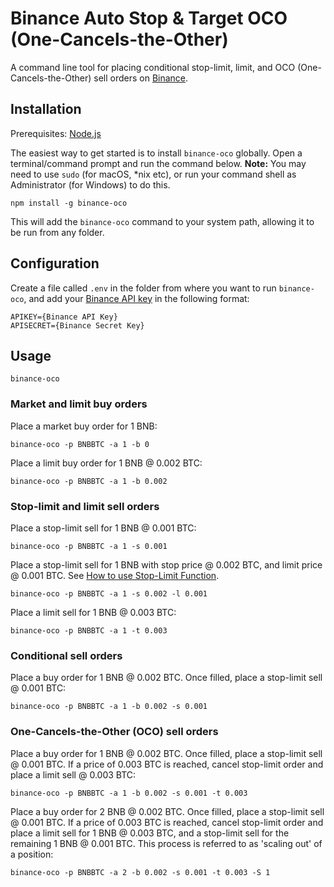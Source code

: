 # Binance Auto Stop & Target OCO (One-Cancels-the-Other)

A command line tool for placing conditional stop-limit, limit, and OCO (One-Cancels-the-Other) sell orders on [Binance](https://www.binance.com/?ref=17067303).

## Installation

Prerequisites: [Node.js](https://nodejs.org/en/)

The easiest way to get started is to install `binance-oco` globally. Open a terminal/command prompt and run the command below.
**Note:** You may need to use `sudo` (for macOS, *nix etc), or run your command shell as Administrator (for Windows) to do this.
```
npm install -g binance-oco
```

This will add the `binance-oco` command to your system path, allowing it to be run from any folder.

## Configuration

Create a file called `.env` in the folder from where you want to run `binance-oco`, and add your [Binance API key](https://support.binance.com/hc/en-us/articles/360002502072-How-to-create-API) in the following format:
```
APIKEY={Binance API Key}
APISECRET={Binance Secret Key}
```

## Usage

```
binance-oco
```

### Market and limit buy orders

Place a market buy order for 1 BNB:
```
binance-oco -p BNBBTC -a 1 -b 0
```

Place a limit buy order for 1 BNB @ 0.002 BTC:
```
binance-oco -p BNBBTC -a 1 -b 0.002
```

### Stop-limit and limit sell orders

Place a stop-limit sell for 1 BNB @ 0.001 BTC:
```
binance-oco -p BNBBTC -a 1 -s 0.001
```

Place a stop-limit sell for 1 BNB with stop price @ 0.002 BTC, and limit price @ 0.001 BTC. See [How to use Stop-Limit Function](https://support.binance.com/hc/en-us/articles/115003372072-How-to-use-Stop-Limit-Function).
```
binance-oco -p BNBBTC -a 1 -s 0.002 -l 0.001
```

Place a limit sell for 1 BNB @ 0.003 BTC:
```
binance-oco -p BNBBTC -a 1 -t 0.003
```

### Conditional sell orders

Place a buy order for 1 BNB @ 0.002 BTC. Once filled, place a stop-limit sell @ 0.001 BTC:
```
binance-oco -p BNBBTC -a 1 -b 0.002 -s 0.001
```

### One-Cancels-the-Other (OCO) sell orders

Place a buy order for 1 BNB @ 0.002 BTC. Once filled, place a stop-limit sell @ 0.001 BTC. If a price of 0.003 BTC is reached, cancel stop-limit order and place a limit sell @ 0.003 BTC:
```
binance-oco -p BNBBTC -a 1 -b 0.002 -s 0.001 -t 0.003
```

Place a buy order for 2 BNB @ 0.002 BTC. Once filled, place a stop-limit sell @ 0.001 BTC. If a price of 0.003 BTC is reached, cancel stop-limit order and place a limit sell for 1 BNB @ 0.003 BTC, and a stop-limit sell for the remaining 1 BNB @ 0.001 BTC. This process is referred to as 'scaling out' of a position:
```
binance-oco -p BNBBTC -a 2 -b 0.002 -s 0.001 -t 0.003 -S 1
```
